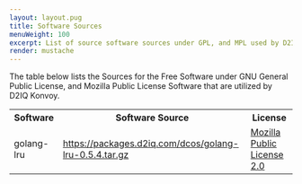```yaml
---
layout: layout.pug
title: Software Sources
menuWeight: 100
excerpt: List of source software sources under GPL, and MPL used by D2IQ Konvoy
render: mustache
---
```


The table below lists the Sources for the Free Software under GNU General Public License, and Mozilla Public License
Software that are utilized by D2IQ Konvoy.

<table class="table">
    <tr>
        <th>Software</th>
        <th>Software Source</th>
        <th>License</th>
    </tr>
    <tr>
        <td>golang-lru</td>
        <td><a href="https://packages.d2iq.com/ksphere/golang-lru-0.5.4.tar.gz">https://packages.d2iq.com/dcos/golang-lru-0.5.4.tar.gz</a></td>
        <td><a href="https://github.com/hashicorp/golang-lru/blob/master/LICENSE">Mozilla Public License 2.0</a> </td>
    </tr>
</table>
